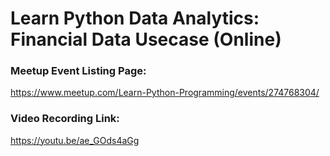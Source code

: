 # Learn Python Data Analytics: Financial Data Usecase (Online)

### Meetup Event Listing Page:
https://www.meetup.com/Learn-Python-Programming/events/274768304/

### Video Recording Link:
https://youtu.be/ae_GOds4aGg
